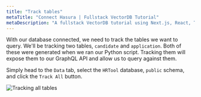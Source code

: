 ```yaml
---
title: "Track tables"
metaTitle: "Connect Hasura | Fullstack VectorDB Tutorial"
metaDescription: "A fullstack VectorDB tutorial using Next.js, React, TypeScript, and Hasura"
---
```


With our database connected, we need to track the tables we want to query. We'll be tracking two tables, `candidate` and
`application`. Both of these were generated when we ran our Python script. Tracking them will expose them to our GraphQL
API and allow us to query against them.

Simply head to the `Data` tab, select the `HRTool` database, `public` schema, and click the `Track All` button.

![Tracking all tables](https://graphql-engine-cdn.hasura.io/learn-hasura/assets/graphql-vectordb/track-all-tables.png)
